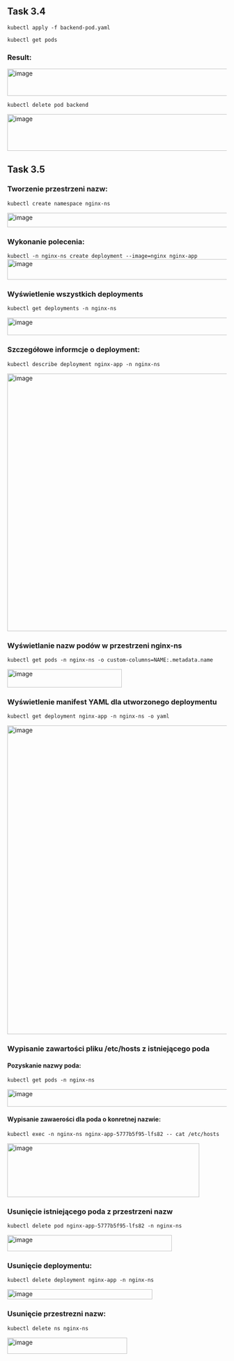 ## Task 3.4

`kubectl apply -f backend-pod.yaml`

`kubectl get pods`

### Result:

<img width="890" height="62" alt="image" src="https://github.com/user-attachments/assets/d728077e-aefa-47ad-a1cd-ed5d95e7ae72" />


`kubectl delete pod backend`

<img width="1000" height="84" alt="image" src="https://github.com/user-attachments/assets/75cd3f8e-94af-42a0-8bbc-c0ef933a24a2" />


## Task 3.5
### Tworzenie przestrzeni nazw:

`kubectl create namespace nginx-ns`


<img width="1057" height="33" alt="image" src="https://github.com/user-attachments/assets/4a14d0bd-93f7-44f4-8e3f-c41e99d74bcc" />

### Wykonanie polecenia:

`kubectl -n nginx-ns create deployment --image=nginx nginx-app`
<img width="1094" height="47" alt="image" src="https://github.com/user-attachments/assets/282ecb47-1c25-4fb3-8c02-5b8bd8e92d81" />

### Wyświetlenie wszystkich deployments

`kubectl get deployments -n nginx-ns`

<img width="518" height="40" alt="image" src="https://github.com/user-attachments/assets/8da1d8b5-2503-44d3-83ab-d22a9e64d00c" />

### Szczegółowe informcje o deployment:

`kubectl describe deployment nginx-app -n nginx-ns`

<img width="1142" height="590" alt="image" src="https://github.com/user-attachments/assets/32c0057e-f0a3-46ba-bd6c-fd881ee4a7e3" />

### Wyświetlanie nazw podów w przestrzeni nginx-ns

`kubectl get pods -n nginx-ns -o custom-columns=NAME:.metadata.name`

<img width="263" height="42" alt="image" src="https://github.com/user-attachments/assets/8e86bead-faea-4a31-a14e-0566c4837526" />

### Wyświetlenie manifest YAML dla utworzonego deploymentu

`kubectl get deployment nginx-app -n nginx-ns -o yaml`

<img width="508" height="707" alt="image" src="https://github.com/user-attachments/assets/558adf85-cf45-4320-aaf3-5d0ba1caa22d" />

### Wypisanie zawartości pliku /etc/hosts z istniejącego poda

#### Pozyskanie nazwy poda: 
`kubectl get pods -n nginx-ns`

<img width="567" height="40" alt="image" src="https://github.com/user-attachments/assets/98b96d86-8ba6-4770-96c3-295e20e243e0" />

#### Wypisanie zawaerości dla poda o konretnej nazwie:
 
`kubectl exec -n nginx-ns nginx-app-5777b5f95-lfs82 -- cat /etc/hosts`

<img width="441" height="123" alt="image" src="https://github.com/user-attachments/assets/5bc7b573-6958-40d7-8255-4e0c0cb1880b" />

### Usunięcie istniejącego poda z przestrzeni nazw

`kubectl delete pod nginx-app-5777b5f95-lfs82 -n nginx-ns`

<img width="378" height="37" alt="image" src="https://github.com/user-attachments/assets/883601f0-e108-466e-a0bb-c89721d79287" />

### Usunięcie deploymentu:

`kubectl delete deployment nginx-app -n nginx-ns`

<img width="333" height="23" alt="image" src="https://github.com/user-attachments/assets/e1e8a7ea-a895-44e0-808a-c7b973909c19" />

### Usunięcie przestrezni nazw:

`kubectl delete ns nginx-ns`

<img width="275" height="37" alt="image" src="https://github.com/user-attachments/assets/a2ded320-2f31-4587-8fc3-c71bce8396e6" />






